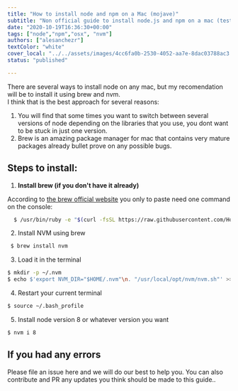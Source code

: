```yaml
---
title: "How to install node and npm on a Mac (mojave)"
subtitle: "Non official guide to install node.js and npm on a mac (tested with osx mojave version)"
date: "2020-10-19T16:36:30+00:00"
tags: ["node","npm","osx", "nvm"]
authors: ["alesanchezr"]
textColor: "white"
cover_local: "../../assets/images/4cc6fa0b-2530-4052-aa7e-8dac03788ac3.png"
status: "published"

---
```


There are several ways to install node on any mac, but my recomendation will be to install it using brew and nvm.  
I think that is the best approach for several reasons:

1. You will find that some times you want to switch between several versions of node depending on the libraries that you use, you dont want to be stuck in just one version.
2. Brew is an amazing package manager for mac that contains very mature packages already bullet prove on any possible bugs.  
  
## Steps to install:

1. **Install brew (if you don't have it already)**  

According to [the brew official website](https://brew.sh/) you only to paste need one command on the console:

```sh
  $ /usr/bin/ruby -e "$(curl -fsSL https://raw.githubusercontent.com/Homebrew/install/master/install)"
```

2. Install NVM using brew

```sh
 $ brew install nvm
```

3. Load it in the terminal

```sh
$ mkdir -p ~/.nvm
$ echo $'export NVM_DIR="$HOME/.nvm"\n. "/usr/local/opt/nvm/nvm.sh"' >> ~/.bash_profile
```

4. Restart your current terminal

```sh
$ source ~/.bash_profile
```

5. Install node version 8 or whatever version you want

```sh
$ nvm i 8
```
  
 ## If you had any errors
 
 Please file an issue here and we will do our best to help you. You can also contribute and PR any updates you think should be made to this guide..
 
